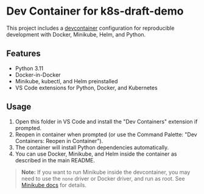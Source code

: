 # Dev Container for k8s-draft-demo

This project includes a [devcontainer](https://containers.dev/) configuration for reproducible development with Docker, Minikube, Helm, and Python.

## Features
- Python 3.11
- Docker-in-Docker
- Minikube, kubectl, and Helm preinstalled
- VS Code extensions for Python, Docker, and Kubernetes

## Usage
1. Open this folder in VS Code and install the "Dev Containers" extension if prompted.
2. Reopen in container when prompted (or use the Command Palette: "Dev Containers: Reopen in Container").
3. The container will install Python dependencies automatically.
4. You can use Docker, Minikube, and Helm inside the container as described in the main README.

> **Note:** If you want to run Minikube inside the devcontainer, you may need to use the `none` driver or Docker driver, and run as root. See [Minikube docs](https://minikube.sigs.k8s.io/docs/drivers/) for details.
